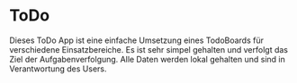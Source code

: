 # ToDo
Dieses ToDo App ist eine einfache Umsetzung eines TodoBoards für verschiedene Einsatzbereiche.
Es ist sehr simpel gehalten und verfolgt das Ziel der Aufgabenverfolgung. Alle Daten werden lokal gehalten und sind in Verantwortung des Users.
